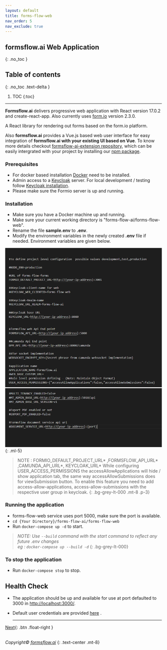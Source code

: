```yaml
---
layout: default
title: forms-flow-web
nav_order: 5
nav_exclude: true
---
```


## formsflow.ai Web Application
{: .no_toc }

## Table of contents
{: .no_toc .text-delta }

1. TOC
{:toc}

---

**Formsflow.ai** delivers progressive web application with React version 17.0.2 and create-react-app. Also currently uses [form.io](https://github.com/formio/formio) version 2.3.0.

A React library for rendering out forms based on the form.io platform.

Also **formsflow.ai** provides a Vue.js based web user interface for easy integration of **formsflow.ai with your existing UI based on Vue**. To know more details checkout [formsflow-ai-extension repository](https://github.com/AOT-Technologies/forms-flow-ai-extensions/tree/master/camunda-formio-tasklist-vue), which can be easily intergrated with your project by installing our [npm package](https://www.npmjs.com/package/camunda-formio-tasklist-vue).

### Prerequisites
- For docker based installation [Docker](https://www.docker.com/) need to be installed.
- Admin access to a [Keycloak](https://www.keycloak.org/) server. For local development / testing follow 
[Keycloak installation](/forms-flow-installation-doc/Pages/Docker_Based/SetUp/KeycloakSetup.html).
- Please make sure the Formio server is up and running.
### Installation
- Make sure you have a Docker machine up and running.
- Make sure your current working directory is "forms-flow-ai/forms-flow-web".
- Rename the file **sample.env** to **.env**.
- Modify the environment variables in the newly created **.env** file if needed. Environment variables are given below. 

![web](../../../assets/setup/web1.png)
![web](../../../assets/setup/web2.png)
{: .ml-5}
  

>NOTE : FORMIO_DEFAULT_PROJECT_URL* ,FORMSFLOW_API_URL* ,CAMUNDA_API_URL*, KEYCLOAK_URL*
>While configuring USER_ACCESS_PERMISSIONS the accessAllowApplications will hide / show application tab, the same way accessAllowSubmissions does for viewSubmission button. To enable this feature you need to add access-allow-applications, access-allow-submissions with the respective user group in keycloak.
{: .bg-grey-lt-000 .mt-8 .p-3}   

### Running the application
- forms-flow-web service uses port 5000, make sure the port is available.
- `cd {Your Directory}/forms-flow-ai/forms-flow-web`
- Run `docker-compose up -d` to start.  
 
> *NOTE: Use `--build` command with the start command to reflect any future .env changes  
>eg : `docker-compose up --build -d`*
{: .bg-grey-lt-000}  

### To stop the application
- Run `docker-compose stop` to stop.  


## Health Check
- The application should be up and available for use at port defaulted to 3000 in [http://localhost:3000/](http://localhost:3000/).
- Default user credentials are provided <a href="/forms-flow-installation-doc/Pages/user_credentials.html"  target="_blank" > here</a> .  


  --- 
[Next](/forms-flow-installation-doc/Pages/Docker_Based/SetUp/documents.html){: .btn .float-right }     
<br>

*Copyright© [formsflow.ai](https://formsflow.ai/)*
{: .text-center .mt-8}
